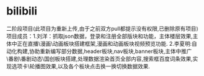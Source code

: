 # bilibili
二阶段项目(此项目为重新上传,由于之前双方pull都提示没有权限,已删除原有项目)
项目成员：1.刘洋：抓取json数据，登录和注册全部版块和功能，主体楼层效果,主体中正在直播\漫画\动画板块搭建框架,漫画和动画板块视频预览功能.
         2.李夏明:自动化构建,协助重新编写部分数据,header板块,nav板块,banner板块,主体中推广\番剧\番剧动态\国创板块搭建,处理数据渲染首页全部内容,搜索框百度词条效果,实现选项卡\轮播图效果,以及各个板块点击换一换切换数据效果.
